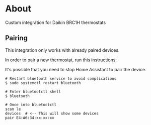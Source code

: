 # About

Custom integration for Daikin BRC1H thermostats

## Pairing

This integration only works with already paired devices.

In order to pair a new thermostat, run this instructions:

It's possible that you need to stop Home Assistant to pair the device.

```shell
# Restart bluetooth service to avoid complications
$ sudo systemctl restart bluetooth

# Enter bluetootctl shell
$ bluetooth

# Once into bluetootctl
scan le
devices  # <-- This will show some devices
pair E4:A6:34:xx:xx:xx
```
